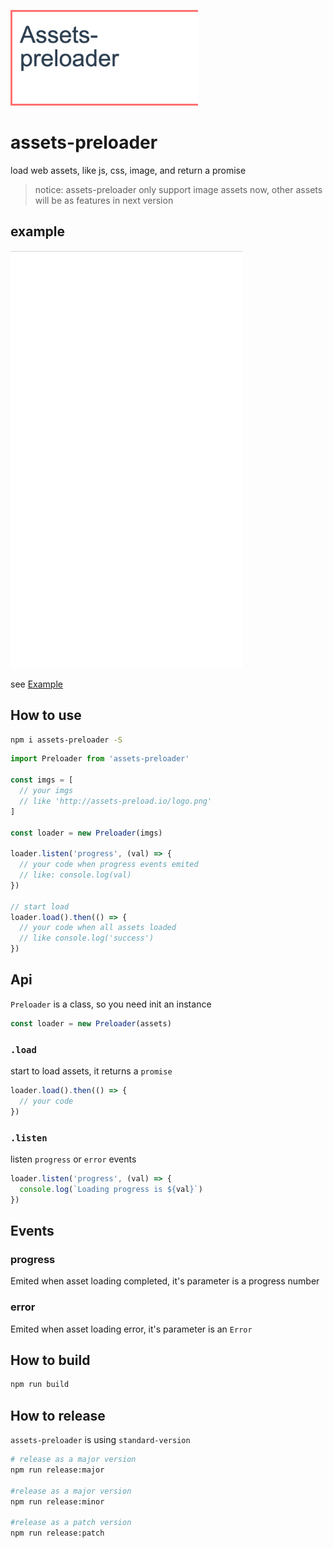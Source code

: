 <p>
<img src="./logo.png" width="300"/>
<p>


# assets-preloader
load web assets, like js, css, image, and return a promise

> notice: assets-preloader only support image assets now, other assets will be as features in next version
## example

![](./preloader-example.gif)

see [Example](./example/README.md)

## How to use

```bash
npm i assets-preloader -S
```

```js
import Preloader from 'assets-preloader'

const imgs = [
  // your imgs
  // like 'http://assets-preload.io/logo.png'
]

const loader = new Preloader(imgs)

loader.listen('progress', (val) => {
  // your code when progress events emited
  // like: console.log(val)
})

// start load
loader.load().then(() => {
  // your code when all assets loaded
  // like console.log('success')
})
```

## Api

`Preloader` is a class, so you need init an instance

```js
const loader = new Preloader(assets)
```
### `.load`

start to load assets, it returns a `promise`

```js
loader.load().then(() => {
  // your code
})
```

### `.listen`

listen `progress` or `error` events

```js
loader.listen('progress', (val) => {
  console.log(`Loading progress is ${val}`)
})
```

## Events

### progress

Emited when asset loading completed, it's parameter is a progress number


### error

Emited when asset loading error, it's parameter is an `Error`



## How to build

```js
npm run build
```

## How to release

`assets-preloader` is using `standard-version`

```bash
# release as a major version
npm run release:major

#release as a major version
npm run release:minor

#release as a patch version
npm run release:patch

```